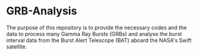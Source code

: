# GRB-Analysis

The purpose of this repository is to provide the necessary codes and the data to process many Gamma Ray Bursts (GRBs) and analyse the burst interval data from the Burst Alert Telescope (BAT) aboard the NASA's Swift satellite.
